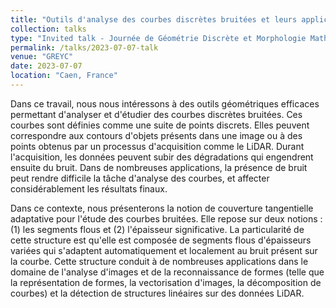 ```yaml
---
title: "Outils d'analyse des courbes discrètes bruitées et leurs applications"
collection: talks
type: "Invited talk - Journée de Géométrie Discrète et Morphologie Mathématique (GDMM)"
permalink: /talks/2023-07-07-talk
venue: "GREYC"
date: 2023-07-07
location: "Caen, France"
---
```


Dans ce travail, nous nous intéressons à des outils géométriques efficaces permettant d'analyser et d'étudier des courbes discrètes bruitées. Ces courbes sont définies comme une suite de points discrets. Elles peuvent correspondre aux contours d'objets présents dans une image ou à des points obtenus par un processus d'acquisition comme le LiDAR. Durant l'acquisition, les données peuvent subir des dégradations qui engendrent ensuite du bruit. Dans de nombreuses applications, la présence de bruit peut rendre difficile la tâche d'analyse des courbes, et affecter considérablement les résultats finaux. 

Dans ce contexte, nous présenterons la notion de couverture tangentielle adaptative pour l'étude des courbes bruitées. Elle repose sur deux notions : (1) les segments flous et (2) l'épaisseur significative. La particularité de cette structure est qu'elle est composée de segments flous d'épaisseurs variées qui s'adaptent automatiquement et localement au bruit présent sur la courbe. Cette structure conduit à de nombreuses applications dans le domaine de l'analyse d'images et de la reconnaissance de formes (telle que la représentation de formes, la vectorisation d'images, la décomposition de courbes) et la détection de structures linéaires sur des données LiDAR. 

